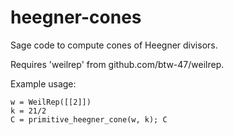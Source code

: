 # heegner-cones

Sage code to compute cones of Heegner divisors.

Requires 'weilrep' from github.com/btw-47/weilrep.


Example usage:

```
w = WeilRep([[2]])
k = 21/2
C = primitive_heegner_cone(w, k); C
```

